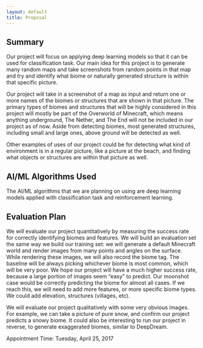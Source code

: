 ```yaml
---
layout: default
title: Proposal
---
```

	
## Summary

Our project will focus on applying deep learning models so that it can be used for classification task. Our main idea for this project is to generate many random maps and take screenshots from random points in that map and try and identify what biome or naturally generated structure is within that specific picture. 

Our project will take in a screenshot of a map as input and return one or more names of the biomes or structures that are shown in that picture. The primary types of biomes and structures that will be highly considered in this project will mostly be part of the Overworld of Minecraft, which means anything underground, The Nether, and The End will not be included in our project as of now. Aside from detecting biomes, most generated structures, including small and large ones, above ground will be detected as well. 

Other examples of uses of our project could be for detecting what kind of environment is in a regular picture, like a picture at the beach, and finding what objects or structures are within that picture as well. 

## AI/ML Algorithms Used

The AI/ML algorithms that we are planning on using are deep learning models applied with classification task and reinforcement learning. 

## Evaluation Plan

We will evaluate our project quantitatively by measuring the success rate for correctly identifying biomes and features.
We will build an evaluation set the same way we build our training set:
we will generate a default Minecraft world and render images from many points and angles on the surface.
While rendering these images, we will also record the biome tag. The baseline will be always picking whichever biome is most common,
which will be very poor. We hope our project will have a much higher success rate,
because a large portion of images seem “easy” to predict.
Our moonshot case would be correctly predicting the biome for almost all cases.
If we reach this, we will need to add more features, or more specific biome types.
We could add elevation, structures (villages, etc).

We will evaluate our project qualitatively with some very obvious images.
For example, we can take a picture of pure snow, and confirm our project predicts a snowy biome.
It could also be interesting to run our project in reverse, to generate exaggerated biomes, similar to DeepDream.

Appointment Time: Tuesday, April 25, 2017